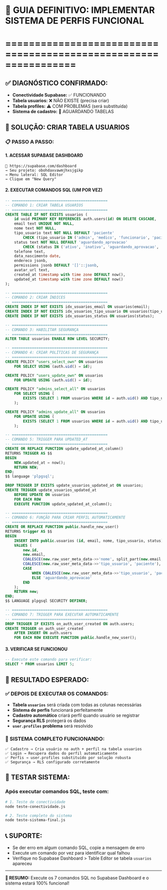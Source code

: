 # 🚀 GUIA DEFINITIVO: IMPLEMENTAR SISTEMA DE PERFIS FUNCIONAL
# ================================================================

## ✅ DIAGNÓSTICO CONFIRMADO:
- **Conectividade Supabase:** ✅ FUNCIONANDO
- **Tabela usuarios:** ❌ NÃO EXISTE (precisa criar)
- **Tabela profiles:** ⚠️ COM PROBLEMAS (será substituída)
- **Sistema de cadastro:** 🔄 AGUARDANDO TABELAS

## 🎯 SOLUÇÃO: CRIAR TABELA USUARIOS

### 📋 PASSO A PASSO:

#### 1. ACESSAR SUPABASE DASHBOARD
```
🔗 https://supabase.com/dashboard
→ Seu projeto: obohdaxvawmjhxsjgikp
→ Menu lateral: SQL Editor
→ Clique em "New Query"
```

#### 2. EXECUTAR COMANDOS SQL (UM POR VEZ)

```sql
-- ===========================================
-- COMANDO 1: CRIAR TABELA USUARIOS
-- ===========================================
CREATE TABLE IF NOT EXISTS usuarios (
    id uuid PRIMARY KEY REFERENCES auth.users(id) ON DELETE CASCADE,
    email text UNIQUE NOT NULL,
    nome text NOT NULL,
    tipo_usuario text NOT NULL DEFAULT 'paciente'
        CHECK (tipo_usuario IN ('admin', 'medico', 'funcionario', 'paciente')),
    status text NOT NULL DEFAULT 'aguardando_aprovacao'
        CHECK (status IN ('ativo', 'inativo', 'aguardando_aprovacao', 'bloqueado')),
    telefone text,
    data_nascimento date,
    endereco jsonb,
    permissions jsonb DEFAULT '[]'::jsonb,
    avatar_url text,
    created_at timestamp with time zone DEFAULT now(),
    updated_at timestamp with time zone DEFAULT now()
);

-- ===========================================
-- COMANDO 2: CRIAR ÍNDICES
-- ===========================================
CREATE INDEX IF NOT EXISTS idx_usuarios_email ON usuarios(email);
CREATE INDEX IF NOT EXISTS idx_usuarios_tipo_usuario ON usuarios(tipo_usuario);
CREATE INDEX IF NOT EXISTS idx_usuarios_status ON usuarios(status);

-- ===========================================
-- COMANDO 3: HABILITAR SEGURANÇA
-- ===========================================
ALTER TABLE usuarios ENABLE ROW LEVEL SECURITY;

-- ===========================================
-- COMANDO 4: CRIAR POLÍTICAS DE SEGURANÇA
-- ===========================================
CREATE POLICY "users_select_own" ON usuarios
    FOR SELECT USING (auth.uid() = id);

CREATE POLICY "users_update_own" ON usuarios
    FOR UPDATE USING (auth.uid() = id);

CREATE POLICY "admins_select_all" ON usuarios
    FOR SELECT USING (
        EXISTS (SELECT 1 FROM usuarios WHERE id = auth.uid() AND tipo_usuario = 'admin')
    );

CREATE POLICY "admins_update_all" ON usuarios
    FOR UPDATE USING (
        EXISTS (SELECT 1 FROM usuarios WHERE id = auth.uid() AND tipo_usuario = 'admin')
    );

-- ===========================================
-- COMANDO 5: TRIGGER PARA UPDATED_AT
-- ===========================================
CREATE OR REPLACE FUNCTION update_updated_at_column()
RETURNS TRIGGER AS $$
BEGIN
    NEW.updated_at = now();
    RETURN NEW;
END;
$$ language 'plpgsql';

DROP TRIGGER IF EXISTS update_usuarios_updated_at ON usuarios;
CREATE TRIGGER update_usuarios_updated_at
    BEFORE UPDATE ON usuarios
    FOR EACH ROW
    EXECUTE FUNCTION update_updated_at_column();

-- ===========================================
-- COMANDO 6: FUNÇÃO PARA CRIAR PERFIL AUTOMATICAMENTE
-- ===========================================
CREATE OR REPLACE FUNCTION public.handle_new_user()
RETURNS trigger AS $$
BEGIN
    INSERT INTO public.usuarios (id, email, nome, tipo_usuario, status)
    VALUES (
        new.id,
        new.email,
        COALESCE(new.raw_user_meta_data->>'nome', split_part(new.email, '@', 1)),
        COALESCE(new.raw_user_meta_data->>'tipo_usuario', 'paciente'),
        CASE
            WHEN COALESCE(new.raw_user_meta_data->>'tipo_usuario', 'paciente') = 'admin' THEN 'ativo'
            ELSE 'aguardando_aprovacao'
        END
    );
    RETURN new;
END;
$$ LANGUAGE plpgsql SECURITY DEFINER;

-- ===========================================
-- COMANDO 7: TRIGGER PARA EXECUTAR AUTOMATICAMENTE
-- ===========================================
DROP TRIGGER IF EXISTS on_auth_user_created ON auth.users;
CREATE TRIGGER on_auth_user_created
    AFTER INSERT ON auth.users
    FOR EACH ROW EXECUTE FUNCTION public.handle_new_user();
```

#### 3. VERIFICAR SE FUNCIONOU
```sql
-- Execute este comando para verificar:
SELECT * FROM usuarios LIMIT 5;
```

## 🎉 RESULTADO ESPERADO:

### ✅ DEPOIS DE EXECUTAR OS COMANDOS:
- **Tabela `usuarios`** será criada com todas as colunas necessárias
- **Sistema de perfis** funcionará perfeitamente
- **Cadastro automático** criará perfil quando usuário se registrar
- **Segurança RLS** protegerá os dados
- **`user.profiles` problema** será resolvido

### 🚀 SISTEMA COMPLETO FUNCIONANDO:
```
✅ Cadastro → Cria usuário no auth + perfil na tabela usuarios
✅ Login → Recupera dados do perfil automaticamente
✅ Perfis → user.profiles substituído por solução robusta
✅ Segurança → RLS configurado corretamente
```

## 🧪 TESTAR SISTEMA:

### Após executar comandos SQL, teste com:
```bash
# 1. Teste de conectividade
node teste-conectividade.js

# 2. Teste completo do sistema
node teste-sistema-final.js
```

## 📞 SUPORTE:
- Se der erro em algum comando SQL, copie a mensagem de erro
- Execute um comando por vez para identificar qual falhou
- Verifique no Supabase Dashboard > Table Editor se tabela `usuarios` apareceu

---
**🎯 RESUMO:** Execute os 7 comandos SQL no Supabase Dashboard e o sistema estará 100% funcional!
